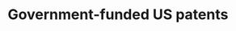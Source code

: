 ---
layout: default
api_or_bulk_downloads: Bulk
citation: 'Lee Fleming; Hillary Green; Guan-Cheng Li; Matt Marx; Dennis Yao, 2019,
  "Replication Data for: Government-funded research increasingly fuels innovation",
  https://doi.org/10.7910/DVN/DKESRC'
code: https://dataverse.harvard.edu/dataset.xhtml?persistentId=doi:10.7910/DVN/DKESRC
description: 'This includes patent level metadata, 1926-1975 (OCRed from USPTO Image
  PDF files), 1976-2017 (parsed from USPTO HTML files), patent meta data, CPC, geography,
  agencies, entity size of the patent owner etc, government support categories at
  patent level and finally, aggregate yearly statistics. (2019-06-02) '
documentation: https://dataverse.harvard.edu/dataset.xhtml?persistentId=doi:10.7910/DVN/DKESRC
error_metrics: 'Yes'
location: https://dataverse.harvard.edu/dataset.xhtml?persistentId=doi:10.7910/DVN/DKESRC
slug: gov_funded_us_patents
terms_of_use: 'CC0 - "Public Domain Dedication" '
timeframe: 1926-2017
title: Government-funded US patents
uuid: fa668908-1b25-4582-92aa-3d8bf4d3085a
versioning: N
---